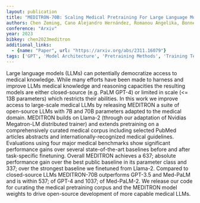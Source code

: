 ```yaml
---
layout: publication
title: "MEDITRON-70B: Scaling Medical Pretraining For Large Language Models"
authors: Chen Zeming, Cano Alejandro Hernández, Romanou Angelika, Bonnet Antoine, Matoba Kyle, Salvi Francesco, Pagliardini Matteo, Fan Simin, Köpf Andreas, Mohtashami Amirkeivan, Sallinen Alexandre, Sakhaeirad Alireza, Swamy Vinitra, Krawczuk Igor, Bayazit Deniz, Marmet Axel, Montariol Syrielle, Hartley Mary-anne, Jaggi Martin, Bosselut Antoine
conference: "Arxiv"
year: 2023
bibkey: chen2023meditron
additional_links:
  - {name: "Paper", url: "https://arxiv.org/abs/2311.16079"}
tags: ['GPT', 'Model Architecture', 'Pretraining Methods', 'Training Techniques']
---
```

Large language models (LLMs) can potentially democratize access to medical knowledge. While many efforts have been made to harness and improve LLMs medical knowledge and reasoning capacities the resulting models are either closed-source (e.g. PaLM GPT-4) or limited in scale (<= 13B parameters) which restricts their abilities. In this work we improve access to large-scale medical LLMs by releasing MEDITRON a suite of open-source LLMs with 7B and 70B parameters adapted to the medical domain. MEDITRON builds on Llama-2 (through our adaptation of Nvidias Megatron-LM distributed trainer) and extends pretraining on a comprehensively curated medical corpus including selected PubMed articles abstracts and internationally-recognized medical guidelines. Evaluations using four major medical benchmarks show significant performance gains over several state-of-the-art baselines before and after task-specific finetuning. Overall MEDITRON achieves a 637; absolute performance gain over the best public baseline in its parameter class and 337; over the strongest baseline we finetuned from Llama-2. Compared to closed-source LLMs MEDITRON-70B outperforms GPT-3.5 and Med-PaLM and is within 537; of GPT-4 and 1037; of Med-PaLM-2. We release our code for curating the medical pretraining corpus and the MEDITRON model weights to drive open-source development of more capable medical LLMs.
